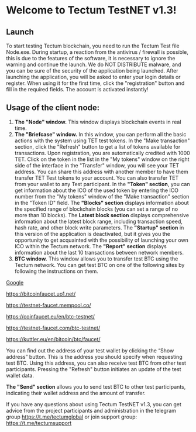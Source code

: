 # Welcome to Tectum TestNET v1.3! #

## Launch ##
To start testing Tectum blockchain, you need to run the Tectum Test file Node.exe. During startup, a reaction from the antivirus / firewall is possible, this is due to the features of the software, it is necessary to ignore the warning and continue the launch. We do NOT DISTRIBUTE malware, and you can be sure of the security of the application being launched.
After launching the application, you will be asked to enter your login details or register. When using it for the first time, click the "registration" button and fill in the required fields. The account is activated instantly!

## Usage of the client node: ##
1.	__The "Node" window.__ 
This window displays blockchain events in real time.
2.	__The "Briefcase" window.__
In this window, you can perform all the basic actions with the system using TET test tokens. In the "Make transaction" section, click the "Refresh" button to get a list of tokens available for transactions. 
Upon registration, you are automatically credited with 1000 TET. Click on the token in the list in the "My tokens" window on the right side of the interface in the "Transfer" window, you will see your TET address. You can share this address with another member to have them transfer TET Test tokens to your account. You can also transfer TET from your wallet to any Test participant.
In the __"Token" section__, you can get information about the ICO of the used token by entering the ICO number from the "My tokens" window of the "Make transaction" section in the "Token ID" field.
The __"Blocks" section__ displays information about the specified range of blockchain blocks (you can set a range of no more than 10 blocks).
The __Latest block section__ displays comprehensive information about the latest block range, including transaction speed, hash rate, and other block write parameters.
The __"Startup" section__ in this version of the application is deactivated, but it gives you the opportunity to get acquainted with the possibility of launching your own ICO within the Tectum network.
The __"Report" section__ displays information about the last 10 transactions between network members.
3.	__BTC window.__ 
This window allows you to transfer test BTC using the Tectum network. You can get test BTC on one of the following sites by following the instructions on them.

[Google](https://www.google.com/search?q=bitcoin+faucet+testnet&oq=bitcoin+faucet+testnet)

https://bitcoinfaucet.uo1.net/ 

https://testnet-faucet.mempool.co/ 

https://coinfaucet.eu/en/btc-testnet/

https://testnet-faucet.com/btc-testnet/ 

https://kuttler.eu/en/bitcoin/btc/faucet/


You can find out the address of your test wallet by clicking the “Show address” button. This is the address you should specify when requesting test BTC. Using this address, you can also receive test BTC from other test participants. 
Pressing the "Refresh" button initiates an update of the test wallet data.

__The "Send" section__ allows you to send test BTC to other test participants, indicating their wallet address and the amount of transfer.

If you have any questions about using Tectum TestNET v1.3, you can get advice from the project participants and administration in the telegram group https://t.me/tectumglobal or join support group: https://t.me/tectumsupport
